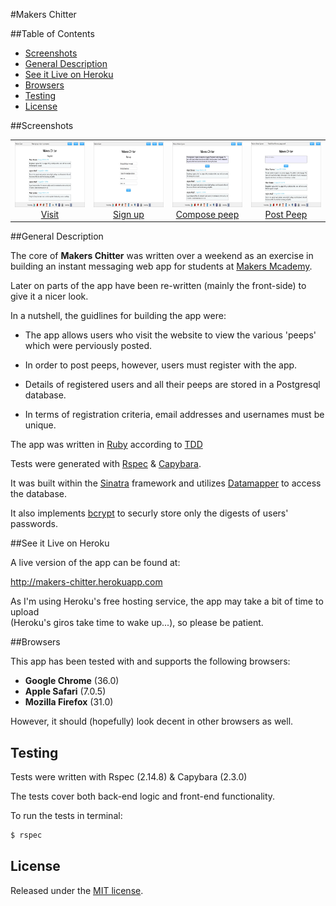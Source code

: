 #Makers Chitter

##Table of Contents

* [Screenshots](#screenshots)
* [General Description](#general-description)
* [See it Live on Heroku](#see-it-live-on-heroku)
* [Browsers](#browsers)
* [Testing](#testing)
* [License](#license)


##Screenshots

<table>
	<tr>
		<td align="center" width=25% >
			<a href="https://raw.githubusercontent.com/nadavmatalon/chitter/master/public/images/chitter_1.jpg">
				<img src="public/images/chitter_1.jpg" height="105px" />
				Visit
			</a>
		</td>
		<td align="center" width=25% >
			<a href="https://raw.githubusercontent.com/nadavmatalon/chitter/master/public/images/chitter_2.jpg">
				<img src="public/images/chitter_2.jpg" height="105px" />
				Sign up
			</a>
		</td>
		<td align="center" width=25% >
			<a href="https://raw.githubusercontent.com/nadavmatalon/chitter/master/public/images/chitter_3.jpg">
				<img src="public/images/chitter_3.jpg" height="105px" />
				Compose peep
			</a>
		</td>
		<td align="center" width=25% >
			<a href="https://raw.githubusercontent.com/nadavmatalon/chitter/master/public/images/chitter_4.jpg">
				<img src="public/images/chitter_4.jpg" height="105px" />
				Post Peep
			</a>
		</td>
	</tr>
</table>


##General Description
 
The core of <strong>Makers Chitter</strong> was written over a weekend as an exercise 
in building an instant messaging web app for students 
at [Makers Mcademy](http://www.makersacademy.com/).

Later on parts of the app have been re-written (mainly the front-side) to give it
a nicer look.

In a nutshell, the guidlines for building the app were:

* The app allows users who visit the website to view the various 'peeps' which were 
perviously posted.

* In order to post peeps, however, users must register with the app.

* Details of registered users and all their peeps are stored in a Postgresql database.

* In terms of registration criteria, email addresses and usernames must be unique.


The app was written in [Ruby](https://www.ruby-lang.org/en/) according 
to [TDD](http://en.wikipedia.org/wiki/Test-driven_development)

Tests were generated with [Rspec](http://rspec.info) 
& [Capybara](https://github.com/jnicklas/capybara).

It was built within the [Sinatra](http://www.sinatrarb.com/) framework and 
utilizes [Datamapper](http://datamapper.org/) to access the database.

It also implements [bcrypt](https://github.com/codahale/bcrypt-ruby) to securly store only 
the digests of users' passwords.


##See it Live on Heroku

A live version of the app can be found at:

http://makers-chitter.herokuapp.com

As I'm using Heroku's free hosting service, the app may take a bit of time to upload<br/>
(Heroku's giros take time to wake up...), so please be patient.


##Browsers

 This app has been tested with and supports the following browsers:

* __Google Chrome__ (36.0)
* __Apple Safari__ (7.0.5)
* __Mozilla Firefox__ (31.0)

However, it should (hopefully) look decent in other browsers as well.


##  Testing

Tests were written with Rspec (2.14.8) & Capybara (2.3.0)

The tests cover both back-end logic and front-end functionality.

To run the tests in terminal: 

```bash
$ rspec
```

##  License

<p>Released under the <a href="http://www.opensource.org/licenses/MIT">MIT license</a>.</p>

